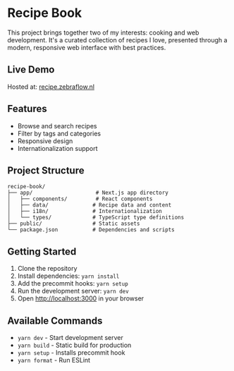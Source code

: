 # Recipe Book

This project brings together two of my interests: cooking and web development. It's a curated collection of recipes I love, presented through a modern, responsive web interface with best practices.

## Live Demo

Hosted at: [recipe.zebraflow.nl](https://recipe.zebraflow.nl)

## Features

- Browse and search recipes
- Filter by tags and categories
- Responsive design
- Internationalization support

## Project Structure

```
recipe-book/
├── app/                    # Next.js app directory
│   ├── components/         # React components
│   ├── data/              # Recipe data and content
│   ├── i18n/              # Internationalization
│   └── types/             # TypeScript type definitions
├── public/                # Static assets
└── package.json           # Dependencies and scripts
```

## Getting Started

1. Clone the repository
2. Install dependencies: `yarn install`
3. Add the precommit hooks: `yarn setup`
4. Run the development server: `yarn dev`
5. Open [http://localhost:3000](http://localhost:3000) in your browser

## Available Commands

- `yarn dev` - Start development server
- `yarn build` - Static build for production
- `yarn setup` - Installs precommit hook
- `yarn format` - Run ESLint
